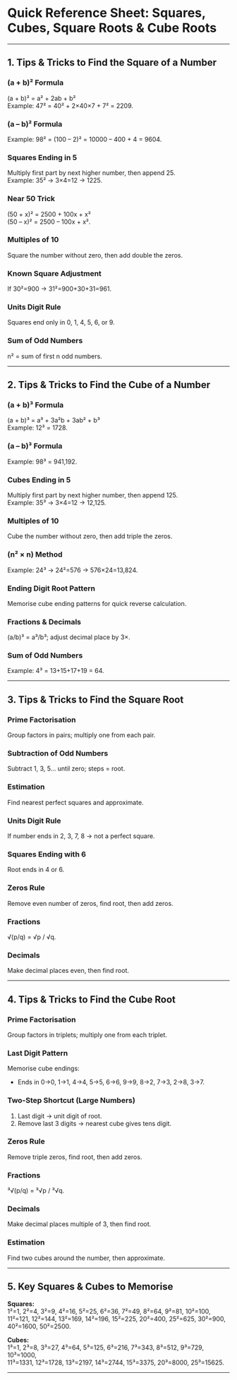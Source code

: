 # Quick Reference Sheet: Squares, Cubes, Square Roots & Cube Roots

---

## 1. Tips & Tricks to Find the Square of a Number

### (a + b)² Formula
(a + b)² = a² + 2ab + b²  
Example: 47² = 40² + 2×40×7 + 7² = 2209.

### (a – b)² Formula
Example: 98² = (100 – 2)² = 10000 – 400 + 4 = 9604.

### Squares Ending in 5
Multiply first part by next higher number, then append 25.  
Example: 35² → 3×4=12 → 1225.

### Near 50 Trick
(50 + x)² = 2500 + 100x + x²  
(50 – x)² = 2500 – 100x + x².

### Multiples of 10
Square the number without zero, then add double the zeros.

### Known Square Adjustment
If 30²=900 → 31²=900+30+31=961.

### Units Digit Rule
Squares end only in 0, 1, 4, 5, 6, or 9.

### Sum of Odd Numbers
n² = sum of first n odd numbers.

---

## 2. Tips & Tricks to Find the Cube of a Number

### (a + b)³ Formula
(a + b)³ = a³ + 3a²b + 3ab² + b³  
Example: 12³ = 1728.

### (a – b)³ Formula
Example: 98³ = 941,192.

### Cubes Ending in 5
Multiply first part by next higher number, then append 125.  
Example: 35³ → 3×4=12 → 12,125.

### Multiples of 10
Cube the number without zero, then add triple the zeros.

### (n² × n) Method
Example: 24³ → 24²=576 → 576×24=13,824.

### Ending Digit Root Pattern
Memorise cube ending patterns for quick reverse calculation.

### Fractions & Decimals
(a/b)³ = a³/b³; adjust decimal place by 3×.

### Sum of Odd Numbers
Example: 4³ = 13+15+17+19 = 64.

---

## 3. Tips & Tricks to Find the Square Root

### Prime Factorisation
Group factors in pairs; multiply one from each pair.

### Subtraction of Odd Numbers
Subtract 1, 3, 5... until zero; steps = root.

### Estimation
Find nearest perfect squares and approximate.

### Units Digit Rule
If number ends in 2, 3, 7, 8 → not a perfect square.

### Squares Ending with 6
Root ends in 4 or 6.

### Zeros Rule
Remove even number of zeros, find root, then add zeros.

### Fractions
√(p/q) = √p / √q.

### Decimals
Make decimal places even, then find root.

---

## 4. Tips & Tricks to Find the Cube Root

### Prime Factorisation
Group factors in triplets; multiply one from each triplet.

### Last Digit Pattern
Memorise cube endings:
- Ends in 0→0, 1→1, 4→4, 5→5, 6→6, 9→9, 8→2, 7→3, 2→8, 3→7.

### Two-Step Shortcut (Large Numbers)
1. Last digit → unit digit of root.  
2. Remove last 3 digits → nearest cube gives tens digit.

### Zeros Rule
Remove triple zeros, find root, then add zeros.

### Fractions
³√(p/q) = ³√p / ³√q.

### Decimals
Make decimal places multiple of 3, then find root.

### Estimation
Find two cubes around the number, then approximate.

---

## 5. Key Squares & Cubes to Memorise

**Squares:**  
1²=1, 2²=4, 3²=9, 4²=16, 5²=25, 6²=36, 7²=49, 8²=64, 9²=81, 10²=100,  
11²=121, 12²=144, 13²=169, 14²=196, 15²=225, 20²=400, 25²=625, 30²=900, 40²=1600, 50²=2500.

**Cubes:**  
1³=1, 2³=8, 3³=27, 4³=64, 5³=125, 6³=216, 7³=343, 8³=512, 9³=729, 10³=1000,  
11³=1331, 12³=1728, 13³=2197, 14³=2744, 15³=3375, 20³=8000, 25³=15625.

---

